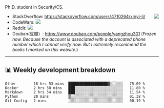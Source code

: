 Ph.D. student in Security/CS.

<img align="right" src="https://github-readme-stats.vercel.app/api?username=li-xin-yi&count_private=true&show_icons=true&hide_title=true&theme=tokyonight" />

- StackOverflow: https://stackoverflow.com/users/4710264/xinyi-li/
- CodeWars: [![](https://www.codewars.com/users/xy-li/badges/micro)](https://www.codewars.com/users/xy-li/)
- Reddit: [![](https://img.shields.io/reddit/user-karma/combined/xy-li?style=social)](https://www.reddit.com/user/xy-li/)
- Douban(豆瓣）: https://www.douban.com/people/yangzhou301  (*Frozen now. Because the account is associated with a deprecated phone number which I cannot verify now. But I extremely recommend the books I marked on this website.*)

---

## 📊 Weekly development breakdown

<!--START_SECTION:waka-->
```text
Other        18 hrs 53 mins  ██████████████████▓░░░░░░   75.09 % 
Docker       2 hrs 58 mins   ███░░░░░░░░░░░░░░░░░░░░░░   11.80 % 
Markdown     2 hrs 54 mins   ███░░░░░░░░░░░░░░░░░░░░░░   11.54 % 
Python       20 mins         ▒░░░░░░░░░░░░░░░░░░░░░░░░   01.38 % 
Git Config   2 mins          ░░░░░░░░░░░░░░░░░░░░░░░░░   00.19 % 
```
<!--END_SECTION:waka-->
